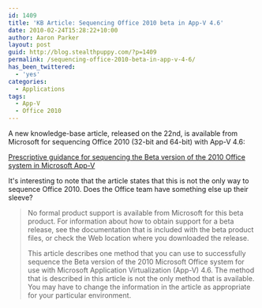 ```yaml
---
id: 1409
title: 'KB Article: Sequencing Office 2010 beta in App-V 4.6'
date: 2010-02-24T15:28:22+10:00
author: Aaron Parker
layout: post
guid: http://blog.stealthpuppy.com/?p=1409
permalink: /sequencing-office-2010-beta-in-app-v-4-6/
has_been_twittered:
  - 'yes'
categories:
  - Applications
tags:
  - App-V
  - Office 2010
---
```

A new knowledge-base article, released on the 22nd, is available from Microsoft for sequencing Office 2010 (32-bit and 64-bit) with App-V 4.6:

<a href="http://support.microsoft.com/kb/980861" mce_href="http://support.microsoft.com/kb/980861">Prescriptive guidance for sequencing the Beta version of the 2010 Office system in Microsoft App-V</a>

It's interesting to note that the article states that this is not the only way to sequence Office 2010. Does the Office team have something else up their sleeve?

> No formal product support is available from Microsoft for this beta product. For information about how to obtain support for a beta release, see the documentation that is included with the beta product files, or check the Web location where you downloaded the release.
> 
> This article describes one method that you can use to successfully sequence the Beta version of the 2010 Microsoft Office system for use with Microsoft Application Virtualization (App-V) 4.6. The method that is described in this article is not the only method that is available. You may have to change the information in the article as appropriate for your particular environment.